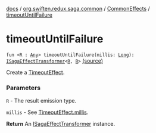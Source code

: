 [docs](../../index.md) / [org.swiften.redux.saga.common](../index.md) / [CommonEffects](index.md) / [timeoutUntilFailure](./timeout-until-failure.md)

# timeoutUntilFailure

`fun <R : `[`Any`](https://kotlinlang.org/api/latest/jvm/stdlib/kotlin/-any/index.html)`> timeoutUntilFailure(millis: `[`Long`](https://kotlinlang.org/api/latest/jvm/stdlib/kotlin/-long/index.html)`): `[`ISagaEffectTransformer`](../-i-saga-effect-transformer.md)`<`[`R`](timeout-until-failure.md#R)`, `[`R`](timeout-until-failure.md#R)`>` [(source)](https://github.com/protoman92/KotlinRedux/tree/master/common/common-saga/src/main/kotlin/org/swiften/redux/saga/common/CommonEffects.kt#L199)

Create a [TimeoutEffect](../-timeout-effect/index.md).

### Parameters

`R` - The result emission type.

`millis` - See [TimeoutEffect.millis](../-timeout-effect/millis.md).

**Return**
An [ISagaEffectTransformer](../-i-saga-effect-transformer.md) instance.

